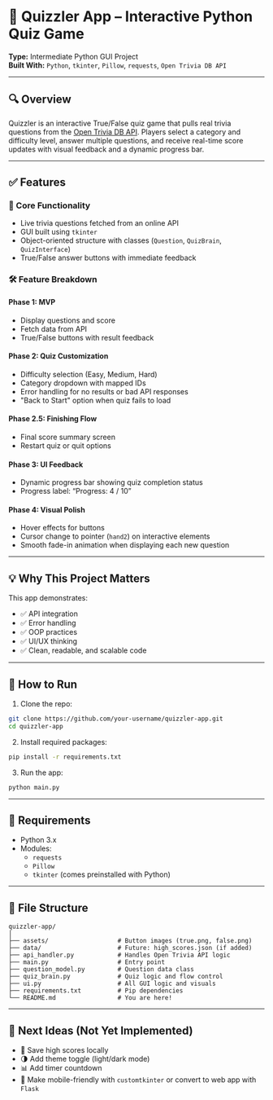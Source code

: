 # 🧠 Quizzler App – Interactive Python Quiz Game

**Type:** Intermediate Python GUI Project  
**Built With:** `Python`, `tkinter`, `Pillow`, `requests`, `Open Trivia DB API`

---

## 🔍 Overview

Quizzler is an interactive True/False quiz game that pulls real trivia questions from the [Open Trivia DB API](https://opentdb.com/api_config.php). Players select a category and difficulty level, answer multiple questions, and receive real-time score updates with visual feedback and a dynamic progress bar.

---

## ✅ Features

### 📌 Core Functionality
- Live trivia questions fetched from an online API
- GUI built using `tkinter`
- Object-oriented structure with classes (`Question`, `QuizBrain`, `QuizInterface`)
- True/False answer buttons with immediate feedback

### 🛠 Feature Breakdown

#### Phase 1: MVP
- Display questions and score
- Fetch data from API
- True/False buttons with result feedback

#### Phase 2: Quiz Customization
- Difficulty selection (Easy, Medium, Hard)
- Category dropdown with mapped IDs
- Error handling for no results or bad API responses
- "Back to Start" option when quiz fails to load

#### Phase 2.5: Finishing Flow
- Final score summary screen
- Restart quiz or quit options

#### Phase 3: UI Feedback
- Dynamic progress bar showing quiz completion status
- Progress label: “Progress: 4 / 10”

#### Phase 4: Visual Polish
- Hover effects for buttons
- Cursor change to pointer (`hand2`) on interactive elements
- Smooth fade-in animation when displaying each new question

---

## 💡 Why This Project Matters

This app demonstrates:

- ✅ API integration
- ✅ Error handling
- ✅ OOP practices
- ✅ UI/UX thinking
- ✅ Clean, readable, and scalable code

---

## 🚀 How to Run

1. Clone the repo:
```bash
git clone https://github.com/your-username/quizzler-app.git
cd quizzler-app
```

2. Install required packages:
```bash
pip install -r requirements.txt
```

3. Run the app:
```bash
python main.py
```

---

## 🧾 Requirements

- Python 3.x
- Modules:
  - `requests`
  - `Pillow`
  - `tkinter` (comes preinstalled with Python)

---

## 📂 File Structure

```
quizzler-app/
│
├── assets/                   # Button images (true.png, false.png)
├── data/                     # Future: high_scores.json (if added)
├── api_handler.py            # Handles Open Trivia API logic
├── main.py                   # Entry point
├── question_model.py         # Question data class
├── quiz_brain.py             # Quiz logic and flow control
├── ui.py                     # All GUI logic and visuals
├── requirements.txt          # Pip dependencies
└── README.md                 # You are here!
```

---

## 📌 Next Ideas (Not Yet Implemented)

- 💾 Save high scores locally
- 🌗 Add theme toggle (light/dark mode)
- 📊 Add timer countdown
- 📱 Make mobile-friendly with `customtkinter` or convert to web app with `Flask`
